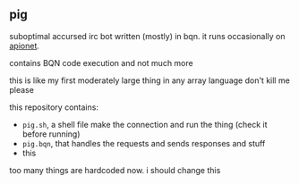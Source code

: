## pig

suboptimal accursed irc bot written (mostly) in bqn. it runs occasionally on 
[apionet](https://apionet.gh0.pw/).

contains BQN code execution and not much more

this is like my first moderately large thing in any array language don't kill me please

this repository contains:
- `pig.sh`, a shell file make the connection and run the thing (check it before running)
- `pig.bqn`, that handles the requests and sends responses and stuff
- this

too many things are hardcoded now. i should change this